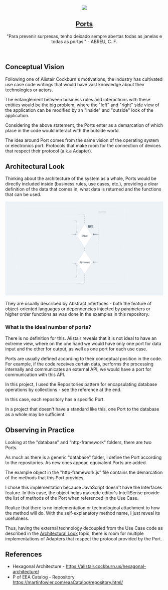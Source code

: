 <p align="center">
  <a href="https://pedromoraisf.medium.com">
    <img src="https://ouch-cdn2.icons8.com/EtmzwEQAbSvqS2ev3sgvpxDd2u6y9fFDTUZoOkEaTzY/rs:fit:1063:912/czM6Ly9pY29uczgu/b3VjaC1wcm9kLmFz/c2V0cy9wbmcvNDA0/LzIyNzQyNDQ5LWRi/ZmEtNGZkMi04ZWYw/LWIwZWExMDNlYTAz/Ny5wbmc.png" height="150">
    <h2 align="center">Ports</h2>
  </a>
</p>

<p align="center">
  "Para prevenir surpresas, tenho deixado sempre abertas todas as janelas e todas as portas." - ABREU, C. F.
</p>
<br />

## Conceptual Vision

Following one of Alistair Cockburn's motivations, the industry has cultivated use case code writings that would have vast knowledge about their technologies or actors.

The entanglement between business rules and interactions with these entities would be the big problem, where the "left" and "right" side view of the application can be modified by an "inside" and "outside" look of the application.

Considering the above statement, the Ports enter as a demarcation of which place in the code would interact with the outside world.

The idea around Port comes from the same vision of the operating system or electronics port. Protocols that make room for the connection of devices that respect their protocol (a.k.a Adapter).

## Architectural Look

Thinking about the architecture of the system as a whole, Ports would be directly included inside (business rules, use cases, etc.), providing a clear definition of the data that comes in, what data is returned and the functions that can be used.

<p align="center">
<img src="./../../docs/ports-cut.png" height="300">
</p>

They are usually described by Abstract Interfaces - both the feature of object-oriented languages or dependencies injected by parameters or higher order functions as was done in the examples in this repository.

### What is the ideal number of ports?

There is no definition for this. Alistair reveals that it is not ideal to have an extreme view, where on the one hand we would have only one port for data input and the other for output, as well as one port for each use case.

Ports are usually defined according to their conceptual position in the code. For example, if the code receives certain data, performs the processing internally and communicates an external API, we would have a port for communication with this API.

In this project, I used the Repositories pattern for encapsulating database operations by collections - see the reference at the end.

In this case, each repository has a specific Port.

In a project that doesn't have a standard like this, one Port to the database as a whole may be sufficient.

## Observing in Practice 

Looking at the "database" and "http-framework" folders, there are two Ports.

As much as there is a generic "database" folder, I define the Port according to the repositories. As new ones appear, equivalent Ports are added.

The example object in the "http-framework.js" file contains the demarcation of the methods that this Port provides.

I chose this implementation because JavaScript doesn't have the Interfaces feature. In this case, the object helps my code editor's IntelliSense provide the list of methods of the Port when referenced in the Use Case.

Realize that there is no implementation or technological attachment to how the method will do. With the self-explanatory method name, I just reveal its usefulness.

Thus, having the external technology decoupled from the Use Case code as described in the <a href="#architectural-look">Architectural Look</a> topic, there is room for multiple implementations of Adapters that respect the protocol provided by the Port.

## References

- Hexagonal Architecture - <a href="https://alistair.cockburn.us/hexagonal-architecture/">https://alistair.cockburn.us/hexagonal-architecture/</a>
- P of EEA Catalog - Repository <a href="https://martinfowler.com/eaaCatalog/repository.html">https://martinfowler.com/eaaCatalog/repository.html/</a>